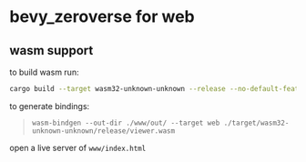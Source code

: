 # bevy_zeroverse for web

## wasm support

to build wasm run:

```bash
cargo build --target wasm32-unknown-unknown --release --no-default-features --features "web"
```

to generate bindings:
> `wasm-bindgen --out-dir ./www/out/ --target web ./target/wasm32-unknown-unknown/release/viewer.wasm`


open a live server of `www/index.html`
